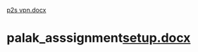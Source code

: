 [p2s vpn.docx](https://github.com/user-attachments/files/21137056/p2s.vpn.docx)
# palak_asssignment[setup.docx](https://github.com/user-attachments/files/21137095/setup.docx)
